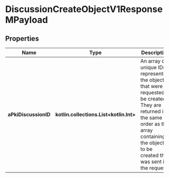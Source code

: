 
# DiscussionCreateObjectV1ResponseMPayload

## Properties
Name | Type | Description | Notes
------------ | ------------- | ------------- | -------------
**aPkiDiscussionID** | **kotlin.collections.List&lt;kotlin.Int&gt;** | An array of unique IDs representing the object that were requested to be created.  They are returned in the same order as the array containing the objects to be created that was sent in the request. | 



